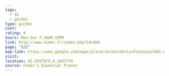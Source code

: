 ```yaml
---
tags:
  - 4S
  - garden
type: garden
cost: 
rating: 4
hours: Mon-Sun 7:30AM-10PM
link: http://www.nimes.fr/index.php?id=504
page: "522"
map-link: https://www.google.com/maps/place/Jardin+de+La+Fontaine/@43.8398022,4.3471641,17z/data=!3m1!4b1!4m6!3m5!1s0x12b42da2408c7505:0x5e61057002f7cb65!8m2!3d43.8397984!4d4.349739!16s%2Fg%2F120vbfm6?entry=ttu&g_ep=EgoyMDI0MTAwMi4xIKXMDSoASAFQAw%3D%3D
visit: 
location: 43.8397075,4.3497774
source: Fodor's Essential France
---
```

